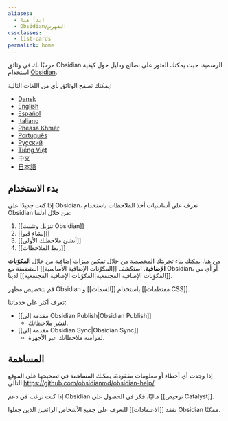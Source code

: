 ```yaml
---
aliases:
  - ابدأ هنا
  - Obsidian/الفهرس
cssclasses:
  - list-cards
permalink: home
---
```


مرحبًا بك في وثائق Obsidian الرسمية، حيث يمكنك العثور على نصائح ودليل حول كيفية استخدام [Obsidian](https://obsidian.md).

يمكنك تصفح الوثائق بأي من اللغات التالية:

- [Dansk](https://publish.obsidian.md/help-da)
- [English](https://help.obsidian.md/Home)
- [Español](https://publish.obsidian.md/help-es)
- [Italiano](https://publish.obsidian.md/help-it)
- [Phéasa Khmêr](https://publish.obsidian.md/help-km)
- [Português](https://publish.obsidian.md/help-pt-br)
- [Русский](https://publish.obsidian.md/help-ru)
- [Tiếng Việt](https://publish.obsidian.md/help-vi)
- [中文](https://publish.obsidian.md/help-zh)
- [日本語](https://publish.obsidian.md/help-ja)

## بدء الاستخدام

إذا كنت جديدًا على Obsidian، تعرف على أساسيات أخذ الملاحظات باستخدام Obsidian من خلال أدلتنا:

1. [[تنزيل وتثبيت Obsidian]]
2. [[إنشاء قبو]]
3. [[أنشئ ملاحظتك الأولى]]
4. [[ربط الملاحظات]]

من هنا، يمكنك بناء تجربتك المخصصة من خلال تمكين ميزات إضافية من خلال **المكوّنات الإضافية**. استكشف [[المكوّنات الإضافية الأساسية]] المتضمنة مع Obsidian، أو أي من [[المكوّنات الإضافية المجتمعية|المكوّنات الإضافية المجتمعية]] لدينا.

قم بتخصيص مظهر Obsidian باستخدام [[السمات]] و [[مقتطفات CSS]].

تعرف أكثر على خدماتنا:

- [[مقدمة إلى Obsidian Publish|Obsidian Publish]]
	- لنشر ملاحظاتك.
- [[مقدمة إلى Obsidian Sync|Obsidian Sync]]
	- لمزامنة ملاحظاتك عبر الأجهزة.

## المساهمة

إذا وجدت أي أخطاء أو معلومات مفقودة، يمكنك المساهمة في تصحيحها على الموقع التالي <https://github.com/obsidianmd/obsidian-help/>

إذا كنت ترغب في دعم Obsidian ماليًا، فكر في الحصول على [[ترخيص Catalyst]].

تفقد [[الاعتمادات]] للتعرف على جميع الأشخاص الرائعين الذين جعلوا Obsidian ممكنًا.
